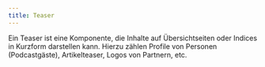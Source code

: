 ```yaml
---
title: Teaser
---
```

Ein Teaser ist eine Komponente, die Inhalte auf Übersichtseiten oder Indices in Kurzform darstellen kann. 
Hierzu zählen Profile von Personen (Podcastgäste), Artikelteaser, Logos von Partnern, etc.
